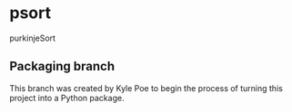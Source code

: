 # psort
purkinjeSort

## Packaging branch
This branch was created by Kyle Poe to begin the process of turning this project into a Python package.
